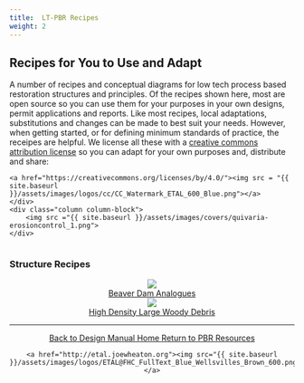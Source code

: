 ```yaml
---
title:  LT-PBR Recipes
weight: 2
---
```



## Recipes for You to Use and Adapt

<div class="row small-up-2 medium-up-2 large-up-2">
  <div class="column column-block">
	A number of recipes and conceptual diagrams for low tech process based restoration structures and principles. Of the recipes shown here, most are open source  so you can use them for your purposes in your own designs, permit applications and reports.  Like most recipes, local adaptations, substitutions and changes can be made to best suit your needs. However, when getting started, or for defining minimum standards of practice, the receipes are helpful. We license all these with a <a href="https://creativecommons.org/licenses/by/4.0/legalcode">creative commons <i class="fa fa-creative-commons" aria-hidden="true"></i> attribution license</a> so you can adapt for your own purposes and, distribute and share:

	<a href="https://creativecommons.org/licenses/by/4.0/"><img src = "{{ site.baseurl }}/assets/images/logos/cc/CC_Watermark_ETAL_600_Blue.png"></a>
	</div>
	<div class="column column-block">
		<img src ="{{ site.baseurl }}/assets/images/covers/quivaria-erosioncontrol_1.png">
	</div>
</div>

### Structure Recipes

<div class="row small-up-2 medium-up-2 large-up-3" align="center">
  <div class="column column-block">
	<a class="hollow button" href="{{ site.baseurl }}/manual/chap10"><img src="{{ site.baseurl }}/assets/images/BeaverLogo_Orange_24.png">  <br>Beaver Dam Analogues</a>
 </div>
 <div class="column column-block">
	<a class="hollow button" href="{{ site.baseurl }}/manual/chap11"><img src="{{ site.baseurl }}/assets/images/hdLWD_100_Orange.png">  <br> High Density Large Woody Debris</a>
  </div>
</div>






------
<div align="center">
	<a class="hollow button" href="{{ site.baseurl }}/"><i class="fa fa-arrow-circle-left" aria-hidden="true"></i>  Back to Design Manual Home <i class="fa fa-book" aria-hidden="true"></i></a>
	<a class="hollow button" href="{{ site.baseurl }}/resources/"><i class="fa fa-arrow-circle-up" aria-hidden="true"></i>  Return to PBR Resources <i class="fa fa-thumbs-up" aria-hidden="true"></i></a>

    <a href="http://etal.joewheaton.org"><img src="{{ site.baseurl }}/assets/images/logos/ETAL@FHC_FullText_Blue_Wellsvilles_Brown_600.png"></a>

</div>